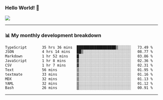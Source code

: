 ### Hello World! 👋

<a>
  <img align="center" src="https://github-readme-stats.vercel.app/api?username=megatunger&count_private=true&include_all_commits=true&bg_color=30,56CCF2,2F80ED&title_color=fff&text_color=fff" />
</a>

------
### 📊 My monthly development breakdown

<!--START_SECTION:waka-->

```txt
TypeScript       35 hrs 36 mins  ██████████████████▒░░░░░░   73.49 %
JSON             4 hrs 14 mins   ██▒░░░░░░░░░░░░░░░░░░░░░░   08.77 %
Markdown         1 hr 52 mins    █░░░░░░░░░░░░░░░░░░░░░░░░   03.86 %
JavaScript       1 hr 8 mins     ▓░░░░░░░░░░░░░░░░░░░░░░░░   02.36 %
CSV              1 hr 7 mins     ▓░░░░░░░░░░░░░░░░░░░░░░░░   02.31 %
Text             56 mins         ▒░░░░░░░░░░░░░░░░░░░░░░░░   01.95 %
textmate         33 mins         ▒░░░░░░░░░░░░░░░░░░░░░░░░   01.16 %
MDX              32 mins         ▒░░░░░░░░░░░░░░░░░░░░░░░░   01.13 %
YAML             32 mins         ▒░░░░░░░░░░░░░░░░░░░░░░░░   01.12 %
Bash             26 mins         ▒░░░░░░░░░░░░░░░░░░░░░░░░   00.91 %
```

<!--END_SECTION:waka-->

------
